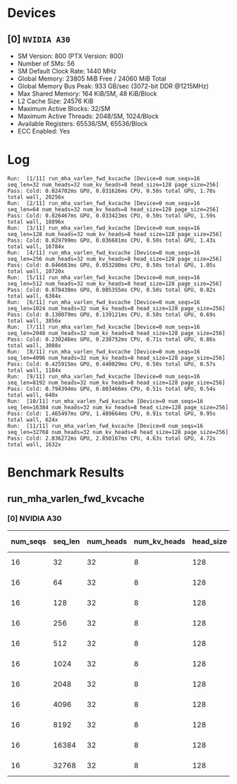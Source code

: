 # Devices

## [0] `NVIDIA A30`
* SM Version: 800 (PTX Version: 800)
* Number of SMs: 56
* SM Default Clock Rate: 1440 MHz
* Global Memory: 23805 MiB Free / 24060 MiB Total
* Global Memory Bus Peak: 933 GB/sec (3072-bit DDR @1215MHz)
* Max Shared Memory: 164 KiB/SM, 48 KiB/Block
* L2 Cache Size: 24576 KiB
* Maximum Active Blocks: 32/SM
* Maximum Active Threads: 2048/SM, 1024/Block
* Available Registers: 65536/SM, 65536/Block
* ECC Enabled: Yes

# Log

```
Run:  [1/11] run_mha_varlen_fwd_kvcache [Device=0 num_seqs=16 seq_len=32 num_heads=32 num_kv_heads=8 head_size=128 page_size=256]
Pass: Cold: 0.024702ms GPU, 0.031626ms CPU, 0.50s total GPU, 1.70s total wall, 20256x 
Run:  [2/11] run_mha_varlen_fwd_kvcache [Device=0 num_seqs=16 seq_len=64 num_heads=32 num_kv_heads=8 head_size=128 page_size=256]
Pass: Cold: 0.026467ms GPU, 0.033423ms CPU, 0.50s total GPU, 1.59s total wall, 18896x 
Run:  [3/11] run_mha_varlen_fwd_kvcache [Device=0 num_seqs=16 seq_len=128 num_heads=32 num_kv_heads=8 head_size=128 page_size=256]
Pass: Cold: 0.029799ms GPU, 0.036681ms CPU, 0.50s total GPU, 1.43s total wall, 16784x 
Run:  [4/11] run_mha_varlen_fwd_kvcache [Device=0 num_seqs=16 seq_len=256 num_heads=32 num_kv_heads=8 head_size=128 page_size=256]
Pass: Cold: 0.046663ms GPU, 0.053280ms CPU, 0.50s total GPU, 1.05s total wall, 10720x 
Run:  [5/11] run_mha_varlen_fwd_kvcache [Device=0 num_seqs=16 seq_len=512 num_heads=32 num_kv_heads=8 head_size=128 page_size=256]
Pass: Cold: 0.078438ms GPU, 0.085355ms CPU, 0.50s total GPU, 0.82s total wall, 6384x 
Run:  [6/11] run_mha_varlen_fwd_kvcache [Device=0 num_seqs=16 seq_len=1024 num_heads=32 num_kv_heads=8 head_size=128 page_size=256]
Pass: Cold: 0.130079ms GPU, 0.139121ms CPU, 0.50s total GPU, 0.69s total wall, 3856x 
Run:  [7/11] run_mha_varlen_fwd_kvcache [Device=0 num_seqs=16 seq_len=2048 num_heads=32 num_kv_heads=8 head_size=128 page_size=256]
Pass: Cold: 0.230246ms GPU, 0.238752ms CPU, 0.71s total GPU, 0.86s total wall, 3088x 
Run:  [8/11] run_mha_varlen_fwd_kvcache [Device=0 num_seqs=16 seq_len=4096 num_heads=32 num_kv_heads=8 head_size=128 page_size=256]
Pass: Cold: 0.425915ms GPU, 0.440029ms CPU, 0.50s total GPU, 0.57s total wall, 1184x 
Run:  [9/11] run_mha_varlen_fwd_kvcache [Device=0 num_seqs=16 seq_len=8192 num_heads=32 num_kv_heads=8 head_size=128 page_size=256]
Pass: Cold: 0.794394ms GPU, 0.803466ms CPU, 0.51s total GPU, 0.54s total wall, 640x 
Run:  [10/11] run_mha_varlen_fwd_kvcache [Device=0 num_seqs=16 seq_len=16384 num_heads=32 num_kv_heads=8 head_size=128 page_size=256]
Pass: Cold: 1.465497ms GPU, 1.489664ms CPU, 0.91s total GPU, 0.95s total wall, 624x 
Run:  [11/11] run_mha_varlen_fwd_kvcache [Device=0 num_seqs=16 seq_len=32768 num_heads=32 num_kv_heads=8 head_size=128 page_size=256]
Pass: Cold: 2.836272ms GPU, 2.850167ms CPU, 4.63s total GPU, 4.72s total wall, 1632x 
```

# Benchmark Results

## run_mha_varlen_fwd_kvcache

### [0] NVIDIA A30

| num_seqs | seq_len | num_heads | num_kv_heads | head_size | page_size | Memory Reads | Memory Writes | Memory Usage | Tokens | Samples |  CPU Time  |  Noise  |  GPU Time  | Noise  |  Elem/s  | GlobalMem BW | BWUtil |
|----------|---------|-----------|--------------|-----------|-----------|--------------|---------------|--------------|--------|---------|------------|---------|------------|--------|----------|--------------|--------|
|       16 |      32 |        32 |            8 |       128 |       256 |    2.125 MiB |   128.000 KiB |       4096.1 |    512 |  20256x |  31.626 us |  30.10% |  24.702 us |  9.86% |  20.727M |  95.509 GB/s | 10.24% |
|       16 |      64 |        32 |            8 |       128 |       256 |    4.125 MiB |   128.000 KiB |       4096.1 |   1024 |  18896x |  33.423 us |  85.91% |  26.467 us |  3.25% |  38.690M | 168.379 GB/s | 18.04% |
|       16 |     128 |        32 |            8 |       128 |       256 |    8.125 MiB |   128.000 KiB |       4096.1 |   2048 |  16784x |  36.681 us |  42.07% |  29.799 us |  2.92% |  68.727M | 290.304 GB/s | 31.11% |
|       16 |     256 |        32 |            8 |       128 |       256 |   16.125 MiB |   128.000 KiB |       4096.1 |   4096 |  10720x |  53.280 us |  29.53% |  46.663 us | 25.90% |  87.779M | 365.160 GB/s | 39.13% |
|       16 |     512 |        32 |            8 |       128 |       256 |   32.125 MiB |   128.000 KiB |       4096.1 |   8192 |   6384x |  85.355 us |  28.80% |  78.438 us |  3.13% | 104.439M | 431.123 GB/s | 46.20% |
|       16 |    1024 |        32 |            8 |       128 |       256 |   64.125 MiB |   128.000 KiB |       4096.1 |  16384 |   3856x | 139.121 us | 110.69% | 130.079 us |  3.48% | 125.954M | 517.924 GB/s | 55.50% |
|       16 |    2048 |        32 |            8 |       128 |       256 |  128.125 MiB |   128.000 KiB |       4096.1 |  32768 |   3088x | 238.752 us |  25.17% | 230.246 us | 14.09% | 142.317M | 584.071 GB/s | 62.59% |
|       16 |    4096 |        32 |            8 |       128 |       256 |  256.125 MiB |   128.000 KiB |       4096.1 |  65536 |   1184x | 440.029 us |  59.75% | 425.915 us |  4.18% | 153.871M | 630.872 GB/s | 67.61% |
|       16 |    8192 |        32 |            8 |       128 |       256 |  512.125 MiB |   128.000 KiB |       4096.1 | 131072 |    640x | 803.466 us |   7.99% | 794.394 us |  6.37% | 164.996M | 676.155 GB/s | 72.46% |
|       16 |   16384 |        32 |            8 |       128 |       256 |    1.000 GiB |   128.000 KiB |       4096.1 | 262144 |    624x |   1.490 ms |  25.06% |   1.465 ms |  5.40% | 178.877M | 732.860 GB/s | 78.54% |
|       16 |   32768 |        32 |            8 |       128 |       256 |    2.000 GiB |   128.000 KiB |       4096.1 | 524288 |   1632x |   2.850 ms |   7.15% |   2.836 ms |  1.73% | 184.851M | 757.243 GB/s | 81.15% |
